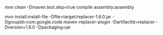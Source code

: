 mvn clean -Dmaven.test.skip=true compile assembly:assembly

mvn install:install-file -Dfile=target/replacer-1.6.0.jar -DgroupId=com.google.code.maven-replacer-plugin -DartifactId=replacer -Dversion=1.6.0 -Dpackaging=jar